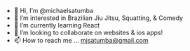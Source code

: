 - 👋 Hi, I’m @michaelsatumba
- 👀 I’m interested in Brazilian Jiu Jitsu, Squatting, & Comedy
- 🌱 I’m currently learning React
- 💞️ I’m looking to collaborate on websites & ios apps!
- 📫 How to reach me ... mjsatumba@gmail.com

<!---
michaelsatumba/michaelsatumba is a ✨ special ✨ repository because its `README.md` (this file) appears on your GitHub profile.
You can click the Preview link to take a look at your changes.
--->
